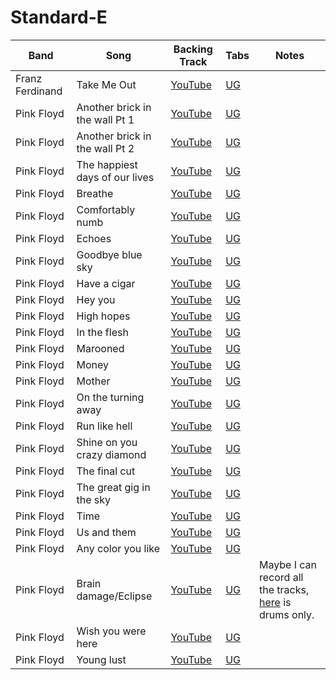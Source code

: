 # Standard-E

| Band | Song | Backing Track | Tabs | Notes
| --- | --- | --- | --- | --- |
| Franz Ferdinand | Take Me Out | [YouTube](https://www.youtube.com/watch?v=0XjAZtWVxGs) | [UG](https://tabs.ultimate-guitar.com/tab/franz-ferdinand/take-me-out-official-1911499)
| Pink Floyd | Another brick in the wall Pt 1 | [YouTube]() | [UG](https://tabs.ultimate-guitar.com/tab/pink-floyd/another-brick-in-the-wall-part-1-official-2257241)
| Pink Floyd | Another brick in the wall Pt 2 | [YouTube]() | [UG](https://tabs.ultimate-guitar.com/tab/pink-floyd/another-brick-in-the-wall-part-2-official-1963511)
| Pink Floyd | The happiest days of our lives | [YouTube]() | [UG](https://tabs.ultimate-guitar.com/tab/pink-floyd/the-happiest-days-of-our-lives-official-2110951)
| Pink Floyd | Breathe | [YouTube]() | [UG]()
| Pink Floyd | Comfortably numb | [YouTube](https://www.youtube.com/watch?v=wec4h8koJ1Q) | [UG](https://tabs.ultimate-guitar.com/tab/pink-floyd/comfortably-numb-official-1939571)
| Pink Floyd | Echoes | [YouTube]() | [UG]()
| Pink Floyd | Goodbye blue sky | [YouTube]() | [UG]()
| Pink Floyd | Have a cigar | [YouTube]() | [UG]()
| Pink Floyd | Hey you | [YouTube]() | [UG]()
| Pink Floyd | High hopes | [YouTube]() | [UG]()
| Pink Floyd | In the flesh | [YouTube]() | [UG]()
| Pink Floyd | Marooned | [YouTube]() | [UG]()
| Pink Floyd | Money | [YouTube]() | [UG]()
| Pink Floyd | Mother | [YouTube]() | [UG]()
| Pink Floyd | On the turning away | [YouTube]() | [UG]()
| Pink Floyd | Run like hell | [YouTube]() | [UG]()
| Pink Floyd | Shine on you crazy diamond | [YouTube]() | [UG]()
| Pink Floyd | The final cut | [YouTube]() | [UG]()
| Pink Floyd | The great gig in the sky | [YouTube]() | [UG]()
| Pink Floyd | Time | [YouTube]() | [UG]()
| Pink Floyd | Us and them | [YouTube]() | [UG]()
| Pink Floyd | Any color you like | [YouTube]() | [UG]()
| Pink Floyd | Brain damage/Eclipse | [YouTube](https://www.youtube.com/watch?v=mRH-URpgZrM) | [UG](https://tabs.ultimate-guitar.com/tab/pink-floyd/brain-damage-official-2157747) | Maybe I can record all the tracks, [here](https://www.youtube.com/watch?v=y7dGe6isK1s) is drums only.
| Pink Floyd | Wish you were here | [YouTube]() | [UG]()
| Pink Floyd | Young lust | [YouTube]() | [UG]()
